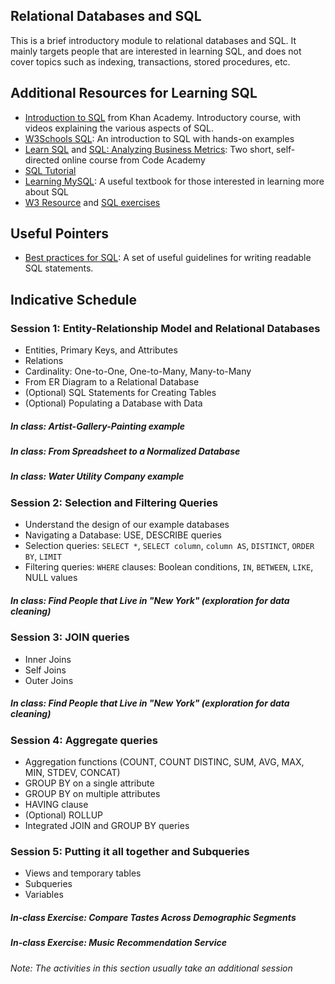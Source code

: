 ## Relational Databases and SQL

This is a brief introductory module to relational databases and SQL. It mainly targets people that are interested in learning SQL, and does not cover topics such as indexing, transactions, stored procedures, etc.


## Additional Resources for Learning SQL

* [Introduction to SQL](https://www.khanacademy.org/computing/computer-programming/sql) from Khan Academy. Introductory course, with videos explaining the various aspects of SQL.
* [W3Schools SQL](http://www.w3schools.com/sql/): An introduction to SQL with hands-on examples
* [Learn SQL](https://www.codecademy.com/learn/learn-sql) and [SQL: Analyzing Business Metrics](https://www.codecademy.com/learn/sql-analyzing-business-metrics): Two short, self-directed online course from Code Academy
* [SQL Tutorial](http://www.w3resource.com/sql/tutorials.php) 
* [Learning MySQL](http://shop.oreilly.com/product/9780596008642.do): A useful textbook for those interested in learning more about SQL
* [W3 Resource](https://www.w3resource.com/sql/tutorials.php) and [SQL exercises](https://www.w3resource.com/sql-exercises/)

## Useful Pointers

* [Best practices for SQL](https://data36.com/sql-best-practices-data-analysts/): A set of useful guidelines for writing readable SQL statements.


## Indicative Schedule

### Session 1: Entity-Relationship Model and Relational Databases

* Entities, Primary Keys, and Attributes
* Relations
* Cardinality: One-to-One, One-to-Many, Many-to-Many
* From ER Diagram to a Relational Database
* (Optional) SQL Statements for Creating Tables
* (Optional) Populating a Database with Data

##### In class: Artist-Gallery-Painting example

##### In class: From Spreadsheet to a Normalized Database

##### In class: Water Utility Company example



### Session 2: Selection and Filtering Queries

* Understand the design of our example databases
* Navigating a Database: USE, DESCRIBE queries
* Selection queries: `SELECT *`, `SELECT column`, `column AS`, `DISTINCT`, `ORDER BY`, `LIMIT`
* Filtering queries:  `WHERE` clauses: Boolean conditions, `IN`, `BETWEEN`, `LIKE`, NULL values

##### In class: Find People that Live in "New York" (exploration for data cleaning)


### Session 3: JOIN queries

* Inner Joins
* Self Joins
* Outer Joins

##### In class: Find People that Live in "New York" (exploration for data cleaning)


### Session 4: Aggregate queries

* Aggregation functions (COUNT, COUNT DISTINC, SUM, AVG, MAX, MIN, STDEV, CONCAT)
* GROUP BY on a single attribute
* GROUP BY on multiple attributes
* HAVING clause
* (Optional) ROLLUP
* Integrated JOIN and GROUP BY queries

### Session 5: Putting it all together and Subqueries

* Views and temporary tables
* Subqueries
* Variables

##### In-class Exercise: Compare Tastes Across Demographic Segments

##### In-class Exercise: Music Recommendation Service

_Note: The activities in this section usually take an additional session_